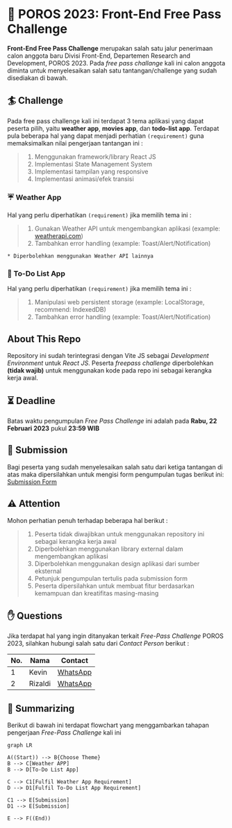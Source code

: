 # :art: POROS 2023: Front-End Free Pass Challenge 

**Front-End Free Pass Challenge** merupakan salah satu jalur penerimaan calon anggota baru Divisi Front-End, Departemen Research and Development, POROS 2023. Pada *free pass challange* kali ini calon anggota diminta untuk menyelesaikan salah satu tantangan/challenge yang sudah disediakan di bawah. 


## :surfer: Challenge 

Pada free pass challenge kali ini terdapat 3 tema aplikasi yang dapat peserta pilih, yaitu **weather app**, **movies app**, dan **todo-list app**. Terdapat pula beberapa hal yang dapat menjadi perhatian `(requirement)` guna memaksimalkan nilai pengerjaan tantangan ini :

> 1. Menggunakan framework/library React JS
> 2. Implementasi State Management System
 >3. Implementasi tampilan yang responsive
 >4. Implementasi animasi/efek transisi

### :umbrella: Weather App 
Hal yang perlu diperhatikan `(requirement)` jika memilih tema ini :

 >1. Gunakan Weather API untuk mengembangkan aplikasi (example: [weatherapi.com](https://www.weatherapi.com/docs/)) 
 >2. Tambahkan error handling (example: Toast/Alert/Notification)

    * Diperbolehkan menggunakan Weather API lainnya

### :ledger: To-Do List App
Hal yang perlu diperhatikan `(requirement)` jika memilih tema ini :

> 1. Manipulasi web persistent storage (example: LocalStorage, recommend: IndexedDB)
 >2. Tambahkan error handling (example: Toast/Alert/Notification)


## About This Repo

Repository ini sudah terintegrasi dengan Vite JS sebagai *Development Environment* untuk *React JS*. Peserta *freepass challenge* diperbolehkan **(tidak wajib)** untuk menggunakan kode pada repo ini sebagai kerangka kerja awal.

## :hourglass_flowing_sand: Deadline

Batas waktu pengumpulan *Free Pass Challenge* ini adalah pada **Rabu, 22 Februari 2023** pukul **23:59 WIB**

## :postbox: Submission

Bagi peserta yang sudah menyelesaikan salah satu dari ketiga tantangan di atas maka dipersilahkan untuk mengisi form pengumpulan tugas berikut ini: 	 [Submission Form](form.google.com) 

## :warning: Attention

Mohon perhatian penuh terhadap beberapa hal berikut :

> 1. Peserta tidak diwajibkan untuk menggunakan repository ini sebagai kerangka kerja awal
> 2. Diperbolehkan menggunakan library external dalam mengembangkan aplikasi
> 3. Diperbolehkan menggunakan design aplikasi dari sumber eksternal
> 4. Petunjuk pengumpulan tertulis pada submission form
> 5. Peserta dipersilahkan untuk membuat fitur berdasarkan kemampuan dan kreatifitas masing-masing

## :raised_hand: Questions

Jika terdapat hal yang ingin ditanyakan terkait *Free-Pass Challenge* POROS 2023, silahkan hubungi salah satu dari *Contact Person* berikut :

|No.|Nama|Contact|
|--|--|--|
|1|Kevin|[WhatsApp](https://wa.me/081380859045)|
|2|Rizaldi|[WhatsApp](https://wa.me/081392792854)|

## :bookmark: Summarizing

Berikut di bawah ini terdapat flowchart yang menggambarkan tahapan pengerjaan *Free-Pass Challenge* kali ini 

```mermaid
graph LR

A((Start)) --> B{Choose Theme}
B --> C[Weather APP]
B --> D[To-Do List App]

C --> C1[Fulfil Weather App Requirement]
D --> D1[Fulfil To-Do List App Requirement]

C1 --> E[Submission]
D1 --> E[Submission]

E --> F((End))
```
